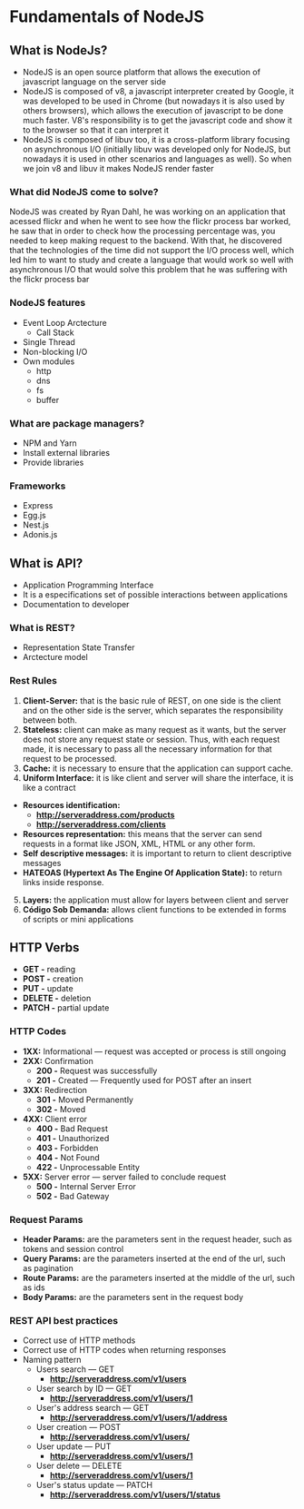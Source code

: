 # Fundamentals of NodeJS

## What is NodeJs?
* NodeJS is an open source platform that allows the execution of javascript language on the server side
* NodeJS is composed of v8, a javascript interpreter created by Google, it was developed to be used in Chrome (but nowadays it is also used by others browsers), which allows the execution of javascript to be done much faster. V8's responsibility is to get the javascript code and show it to the browser  so that it can interpret it
* NodeJS is composed of libuv too, it is a cross-platform library focusing on asynchronous I/O (initially libuv was developed only for NodeJS, but nowadays it is used in other scenarios and languages as well). So when we join v8 and libuv it makes NodeJS render faster

### What did NodeJS come to solve?

NodeJS was created by Ryan Dahl, he was working on an application that acessed flickr and when he went to see how the flickr process bar worked, he saw that in order to check how the processing percentage was, you needed to keep making request to the backend. With that, he discovered that the technologies of the time did not support the I/O process well, which led him to want to study and create a language that would work so well with asynchronous I/O that would solve this problem that he was suffering with the flickr process bar

### NodeJS features

* Event Loop Arctecture
  * Call Stack
* Single Thread
* Non-blocking I/O
* Own modules
  * http
  * dns
  * fs
  * buffer

### What are package managers?

* NPM and Yarn
* Install external libraries
* Provide libraries

### Frameworks

* Express
* Egg.js
* Nest.js
* Adonis.js

## What is API?

* Application Programming Interface
* It is a especifications set of possible interactions between applications
* Documentation to developer

### What is REST?

* Representation State Transfer
* Arctecture model

### Rest Rules

1. **Client-Server:** that is the basic rule of REST, on one side is the client and on the other side is the server, which separates the responsibility between both.
2. **Stateless:** client can make as many request as it wants, but the server does not store any request state or session. Thus, with each request made, it is necessary to pass all the necessary information for that request to be processed.
3. **Cache:** it is necessary to ensure that the application can support cache.
4. **Uniform Interface:** it is like client and server will share the interface, it is like a contract
  * **Resources identification:** 
    * __http://serveraddress.com/products__
    * __http://serveraddress.com/clients__
  * **Resources representation:** this means that the server can send requests in a format like JSON, XML, HTML or any other form.
  * **Self descriptive messages:** it is important to return to client descriptive messages
  * **HATEOAS (Hypertext As The Engine Of Application State):** to return links inside response.
5. **Layers:** the application must allow for layers between client and server
6. **Código Sob Demanda:** allows client functions to be extended in forms of scripts or mini applications

## HTTP Verbs

* **GET -** reading
* **POST -** creation
* **PUT -** update
* **DELETE -** deletion
* **PATCH -** partial update

### HTTP Codes

* **1XX:** Informational — request was accepted or process is still ongoing
* **2XX:** Confirmation
  * **200 -** Request was successfully
  * **201 -** Created — Frequently used for POST after an insert
* **3XX:** Redirection
  * **301 -** Moved Permanently
  * **302 -** Moved
* **4XX:** Client error
  * **400 -** Bad Request
  * **401 -** Unauthorized
  * **403 -** Forbidden
  * **404 -** Not Found
  * **422 -** Unprocessable Entity
* **5XX:** Server error — server failed to conclude request
  * **500 -** Internal Server Error
  * **502 -** Bad Gateway

### Request Params

* **Header Params:** are the parameters sent in the request header, such as tokens and session control
* **Query Params:** are the parameters inserted at the end of the url, such as pagination
* **Route Params:** are the parameters inserted at the middle of the url, such as ids
* **Body Params:** are the parameters sent in the request body

### REST API best practices

* Correct use of HTTP methods
* Correct use of HTTP codes when returning responses
* Naming pattern
  * Users search — GET
    * __http://serveraddress.com/v1/users__
  * User search by ID — GET
    * __http://serveraddress.com/v1/users/1__
  * User's address search — GET
    * __http://serveraddress.com/v1/users/1/address__
  * User creation — POST
    * __http://serveraddress.com/v1/users/__
  * User update — PUT
    * __http://serveraddress.com/v1/users/1__
  * User delete — DELETE
    * __http://serveraddress.com/v1/users/1__
  * User's status update — PATCH
    * __http://serveraddress.com/v1/users/1/status__